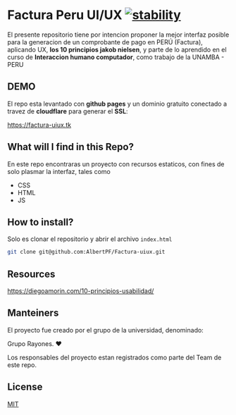 # Factura Peru UI/UX [![stability][0]][1]

El presente repositorio tiene por intencion proponer la mejor interfaz posible para la generacion de un comprobante de pago en PERÚ (Factura), aplicando UX, **los 
10 principios jakob nielsen**, y parte de lo aprendido en el curso de **Interaccion humano computador**, como trabajo de la UNAMBA - PERU

## DEMO
El repo esta levantado con **github pages** y un dominio gratuito conectado a travez de **cloudflare** para generar el **SSL**:

https://factura-uiux.tk

## What will I find in this Repo?
En este repo encontraras un proyecto con recursos estaticos, con fines de solo plasmar la interfaz, tales como

- CSS
- HTML
- JS

## How to install?

Solo es clonar el repositorio y abrir el archivo `index.html`

```bash
git clone git@github.com:AlbertPF/Factura-uiux.git
```

## Resources
https://diegoamorin.com/10-principios-usabilidad/


## Manteiners
El proyecto fue creado por el grupo de la universidad, denominado:  

Grupo Rayones. ❤️

Los responsables del proyecto estan registrados como parte del Team de este repo.

## License
[MIT](https://tldrlegal.com/license/mit-license)

[0]: https://img.shields.io/badge/stability-experimental-orange.svg?style=flat-square
[1]: https://nodejs.org/api/documentation.html#documentation_stability_index
